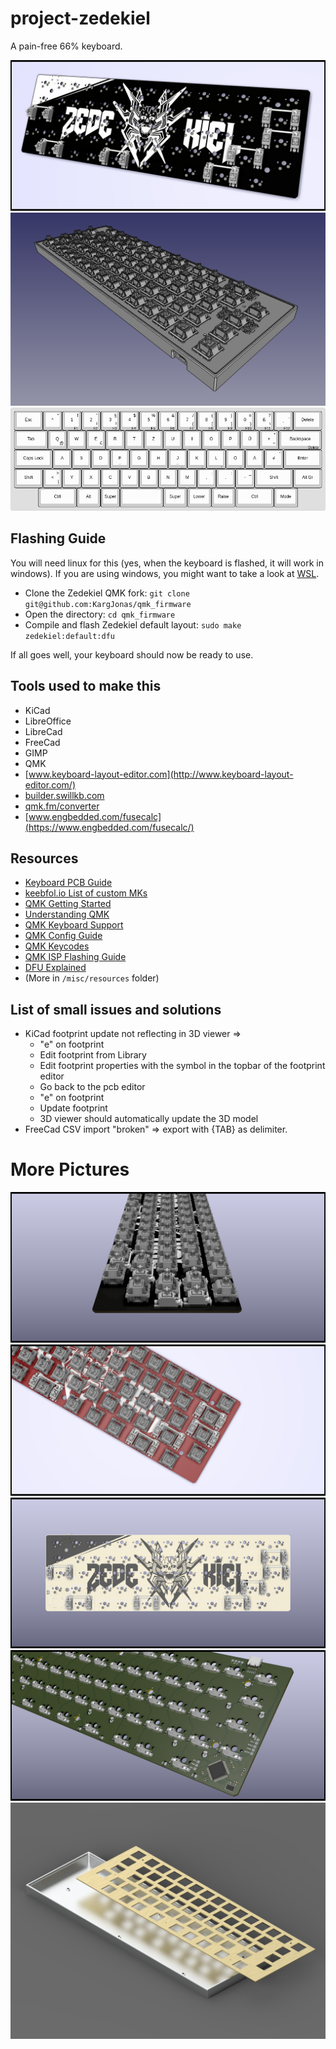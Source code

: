 # project-zedekiel
A pain-free 66% keyboard.

![Render](renders/pcb-v0.2-14.png)
![Assembly](misc/images/assembly.png)
![Layout](misc/images/zedekiel-v0-2.png)

## Flashing Guide
You will need linux for this (yes, when the keyboard is flashed, it will work in windows).
If you are using windows, you might want to take a look at [WSL](https://docs.microsoft.com/en-us/windows/wsl/).

- Clone the Zedekiel QMK fork: `git clone git@github.com:KargJonas/qmk_firmware`
- Open the directory: `cd qmk_firmware`
- Compile and flash Zedekiel default layout: `sudo make zedekiel:default:dfu`

If all goes well, your keyboard should now be ready to use.

## Tools used to make this
- KiCad
- LibreOffice
- LibreCad
- FreeCad
- GIMP
- QMK
- [www.keyboard-layout-editor.com](http://www.keyboard-layout-editor.com/)
- [builder.swillkb.com](http://builder.swillkb.com/)
- [qmk.fm/converter](https://qmk.fm/converter/)
- [www.engbedded.com/fusecalc](https://www.engbedded.com/fusecalc/)

## Resources
- [Keyboard PCB Guide](https://github.com/ruiqimao/keyboard-pcb-guide)
- [keebfol.io List of custom MKs](https://keebfol.io/)
- [QMK Getting Started](https://github.com/qmk/qmk_firmware/blob/76189d9a282cc32bf2ff88a84a6374ebb8908433/docs/getting_started_introduction.md)
- [Understanding QMK](https://github.com/qmk/qmk_firmware/blob/76189d9a282cc32bf2ff88a84a6374ebb8908433/docs/understanding_qmk.md)
- [QMK Keyboard Support](https://beta.docs.qmk.fm/configurator/qmk-api/reference_configurator_support)
- [QMK Config Guide](https://beta.docs.qmk.fm/developing-qmk/c-development/hardware_avr)
- [QMK Keycodes](https://github.com/qmk/qmk_firmware/blob/76189d9a282cc32bf2ff88a84a6374ebb8908433/docs/keycodes.md)
- [QMK ISP Flashing Guide](https://beta.docs.qmk.fm/using-qmk/guides/keyboard-building/isp_flashing_guide)
- [DFU Explained](https://electronics.stackexchange.com/questions/299712/how-is-the-atmega32u4-chip-recognized-via-usb)
- (More in `/misc/resources` folder)

## List of small issues and solutions
- KiCad footprint update not reflecting in 3D viewer =>
  - "e" on footprint
  - Edit footprint from Library
  - Edit footprint properties with the symbol in the topbar of the footprint editor
  - Go back to the pcb editor
  - "e" on footprint
  - Update footprint
  - 3D viewer should automatically update the 3D model
- FreeCad CSV import "broken" => export with {TAB} as delimiter.

# More Pictures
![Render](renders/pcb-v0.2-9.png)
![Render](renders/pcb-v0.2-13.png)
![Render](renders/pcb-v0.2-6.png)
![Render](renders/pcb-v0.2-2.png)
![Render](renders/open.jpg)